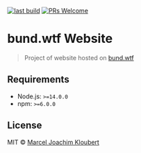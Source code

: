[![last build](https://img.shields.io/github/workflow/status/bund-wtf/bund.wtf-website/Publish)](https://github.com/bund-wtf/bund.wtf-website/actions?query=workflow%3APublish)
[![PRs Welcome](https://img.shields.io/badge/PRs-welcome-brightgreen.svg?style=flat-square)](https://github.com/bund-wtf/bund.wtf-website/pulls)

# bund.wtf Website

> Project of website hosted on [bund.wtf](https://bund.wtf)

## Requirements

- Node.js: `>=14.0.0`
- npm: `>=6.0.0`

## License

MIT © [Marcel Joachim Kloubert](https://github.com/mkloubert)
